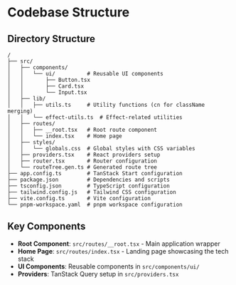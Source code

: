 # Codebase Structure

## Directory Structure
```
/
├── src/
│   ├── components/
│   │   └── ui/          # Reusable UI components
│   │       ├── Button.tsx
│   │       ├── Card.tsx  
│   │       └── Input.tsx
│   ├── lib/
│   │   ├── utils.ts     # Utility functions (cn for className merging)
│   │   └── effect-utils.ts  # Effect-related utilities
│   ├── routes/
│   │   ├── __root.tsx   # Root route component
│   │   └── index.tsx    # Home page
│   ├── styles/
│   │   └── globals.css  # Global styles with CSS variables
│   ├── providers.tsx    # React providers setup
│   ├── router.tsx       # Router configuration
│   └── routeTree.gen.ts # Generated route tree
├── app.config.ts        # TanStack Start configuration
├── package.json         # Dependencies and scripts
├── tsconfig.json        # TypeScript configuration
├── tailwind.config.js   # Tailwind CSS configuration
├── vite.config.ts       # Vite configuration
└── pnpm-workspace.yaml  # pnpm workspace configuration
```

## Key Components
- **Root Component**: `src/routes/__root.tsx` - Main application wrapper
- **Home Page**: `src/routes/index.tsx` - Landing page showcasing the tech stack
- **UI Components**: Reusable components in `src/components/ui/`
- **Providers**: TanStack Query setup in `src/providers.tsx`